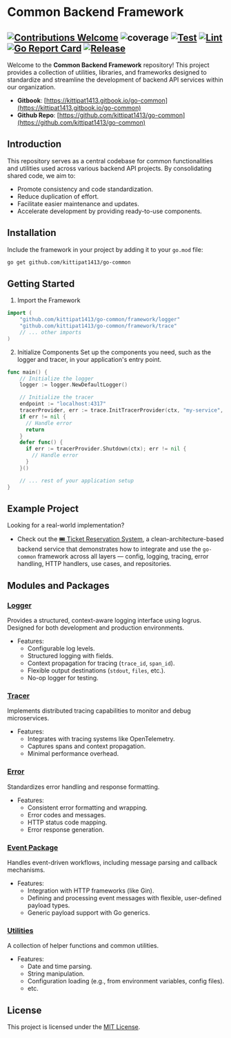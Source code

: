 # Common Backend Framework
[![Contributions Welcome](https://img.shields.io/badge/contributions-welcome-brightgreen.svg?style=flat)](https://github.com/kittipat1413/go-common/issues)
![coverage](https://img.shields.io/badge/coverage-91.3%25-brightgreen)
[![Test](https://github.com/kittipat1413/go-common/actions/workflows/test.yaml/badge.svg?branch=main)](https://github.com/kittipat1413/go-common/actions/workflows/test.yaml)
[![Lint](https://github.com/kittipat1413/go-common/actions/workflows/lint.yaml/badge.svg?branch=main)](https://github.com/kittipat1413/go-common/actions/workflows/lint.yaml)
[![Go Report Card](https://goreportcard.com/badge/github.com/kittipat1413/go-common)](https://goreportcard.com/report/github.com/kittipat1413/go-common)
[![Release](https://img.shields.io/github/release/kittipat1413/go-common.svg?style=flat)](https://github.com/kittipat1413/go-common/releases/latest)
---
Welcome to the **Common Backend Framework** repository! This project provides a collection of utilities, libraries, and frameworks designed to standardize and streamline the development of backend API services within our organization.

- **Gitbook**: [https://kittipat1413.gitbook.io/go-common](https://kittipat1413.gitbook.io/go-common)
- **Github Repo**: [https://github.com/kittipat1413/go-common](https://github.com/kittipat1413/go-common)

## Introduction
This repository serves as a central codebase for common functionalities and utilities used across various backend API projects. By consolidating shared code, we aim to:
- Promote consistency and code standardization.
- Reduce duplication of effort.
- Facilitate easier maintenance and updates.
- Accelerate development by providing ready-to-use components.

## Installation
Include the framework in your project by adding it to your `go.mod` file:
```bash
go get github.com/kittipat1413/go-common
```

## Getting Started
1. Import the Framework
```go
import (
    "github.com/kittipat1413/go-common/framework/logger"
    "github.com/kittipat1413/go-common/framework/trace"
    // ... other imports
)
```
2. Initialize Components
Set up the components you need, such as the logger and tracer, in your application's entry point.
```go
func main() {
    // Initialize the logger
    logger := logger.NewDefaultLogger()

    // Initialize the tracer
    endpoint := "localhost:4317"
    tracerProvider, err := trace.InitTracerProvider(ctx, "my-service", &endpoint, trace.ExporterGRPC)
    if err != nil {
      // Handle error
      return
    }
    defer func() {
      if err := tracerProvider.Shutdown(ctx); err != nil {
        // Handle error
      }
    }()

    // ... rest of your application setup
}
```

## Example Project

Looking for a real-world implementation?
- Check out the [🎟️ Ticket Reservation System](https://github.com/kittipat1413/ticket-reservation), a clean-architecture-based backend service that demonstrates how to integrate and use the `go-common` framework across all layers — config, logging, tracing, error handling, HTTP handlers, use cases, and repositories.

## Modules and Packages
### [Logger](/framework/logger/)
Provides a structured, context-aware logging interface using logrus. Designed for both development and production environments.
- Features:
  - Configurable log levels.
  - Structured logging with fields.
  - Context propagation for tracing (`trace_id`, `span_id`).
  - Flexible output destinations (`stdout`, `files`, etc.).
  - No-op logger for testing.

### [Tracer](/framework/trace/)
Implements distributed tracing capabilities to monitor and debug microservices.
- Features:
  - Integrates with tracing systems like OpenTelemetry.
  - Captures spans and context propagation.
  - Minimal performance overhead.

### [Error](/framework/errors/)
Standardizes error handling and response formatting.
- Features:
  - Consistent error formatting and wrapping.
  - Error codes and messages.
  - HTTP status code mapping.
  - Error response generation.

### [Event Package](/framework/event/)
Handles event-driven workflows, including message parsing and callback mechanisms.
- Features:
  - Integration with HTTP frameworks (like Gin).
  - Defining and processing event messages with flexible, user-defined payload types.
  - Generic payload support with Go generics.

### [Utilities](/util/)
A collection of helper functions and common utilities.
- Features:
  - Date and time parsing.
  - String manipulation.
  - Configuration loading (e.g., from environment variables, config files).
  - etc.

## License
This project is licensed under the [MIT License](LICENSE).